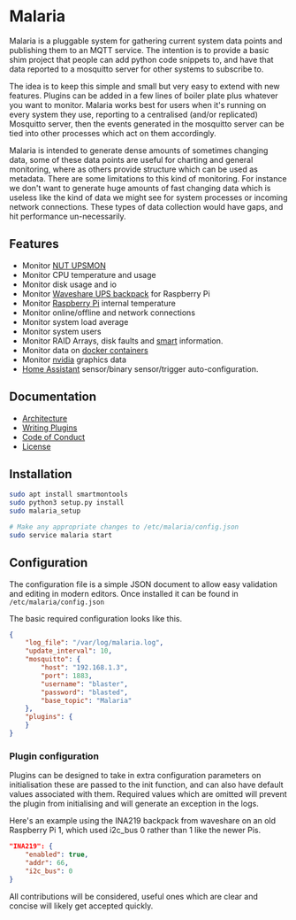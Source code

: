 # Malaria

Malaria is a pluggable system for gathering current system data points and publishing them to an MQTT service. The
intention is to provide a basic shim project that people can add python code snippets to, and have that data
reported to a mosquitto server for other systems to subscribe to.

The idea is to keep this simple and small but very easy to extend with new features. Plugins can be added in a few
lines of boiler plate plus whatever you want to monitor. Malaria works best for users when it's running on every
system they use, reporting to a centralised (and/or replicated) Mosquitto server, then the events generated in the
mosquitto server can be tied into other processes which act on them accordingly.

Malaria is intended to generate dense amounts of sometimes changing data, some of these data points are useful for
charting and general monitoring, where as others provide structure which can be used as metadata. There are some
limitations to this kind of monitoring. For instance we don't want to generate huge amounts of fast changing data
which is useless like the kind of data we might see for system processes or incoming network connections. These
types of data collection would have gaps, and hit performance un-necessarily.

## Features

 - Monitor [NUT UPSMON](https://networkupstools.org)
 - Monitor CPU temperature and usage
 - Monitor disk usage and io
 - Monitor [Waveshare UPS backpack](https://www.waveshare.com/wiki/UPS_HAT) for Raspberry Pi
 - Monitor [Raspberry Pi](https://www.raspberrypi.org) internal temperature
 - Monitor online/offline and network connections
 - Monitor system load average
 - Monitor system users
 - Monitor RAID Arrays, disk faults and [smart](https://en.wikipedia.org/wiki/Self-Monitoring,_Analysis_and_Reporting_Technology) information.
 - Monitor data on [docker containers](http://docker.com)
 - Monitor [nvidia](http://nvidia.com) graphics data
 - [Home Assistant](http://www.home-assistant.io) sensor/binary sensor/trigger auto-configuration.

## Documentation

- [Architecture](docs/Architecture.md)
- [Writing Plugins](docs/WritingPlugins.md)
- [Code of Conduct](docs/code_of_conduct.md)
- [License](docs/License.md)

## Installation

```bash
sudo apt install smartmontools
sudo python3 setup.py install
sudo malaria_setup

# Make any appropriate changes to /etc/malaria/config.json
sudo service malaria start
```

## Configuration

The configuration file is a simple JSON document to allow easy validation
and editing in modern editors. Once installed it can be found in ```/etc/malaria/config.json```

The basic required configuration looks like this.
```json
{
    "log_file": "/var/log/malaria.log",
    "update_interval": 10,
    "mosquitto": {
        "host": "192.168.1.3",
        "port": 1883,
        "username": "blaster",
        "password": "blasted",
        "base_topic": "Malaria"
    },
    "plugins": {
    }
}
```

### Plugin configuration

Plugins can be designed to take in extra configuration parameters on initialisation
these are passed to the init function, and can also have default values associated with
them. Required values which are omitted will prevent the plugin from initialising and
will generate an exception in the logs.

Here's an example using the INA219 backpack from waveshare on an old Raspberry Pi 1,
which used i2c_bus 0 rather than 1 like the newer Pis.

```json
"INA219": {
    "enabled": true,
    "addr": 66,
    "i2c_bus": 0
}
```

All contributions will be considered, useful ones which are clear and concise will likely
get accepted quickly.

